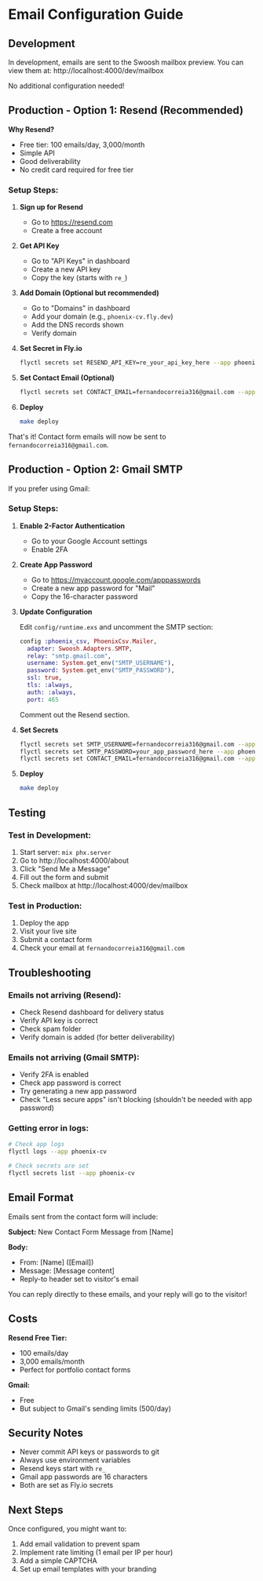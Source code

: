 # Email Configuration Guide

## Development

In development, emails are sent to the Swoosh mailbox preview. You can view them at:
http://localhost:4000/dev/mailbox

No additional configuration needed!

## Production - Option 1: Resend (Recommended)

**Why Resend?**
- Free tier: 100 emails/day, 3,000/month
- Simple API
- Good deliverability
- No credit card required for free tier

### Setup Steps:

1. **Sign up for Resend**
   - Go to https://resend.com
   - Create a free account

2. **Get API Key**
   - Go to "API Keys" in dashboard
   - Create a new API key
   - Copy the key (starts with `re_`)

3. **Add Domain (Optional but recommended)**
   - Go to "Domains" in dashboard
   - Add your domain (e.g., `phoenix-cv.fly.dev`)
   - Add the DNS records shown
   - Verify domain

4. **Set Secret in Fly.io**
   ```bash
   flyctl secrets set RESEND_API_KEY=re_your_api_key_here --app phoenix-cv
   ```

5. **Set Contact Email (Optional)**
   ```bash
   flyctl secrets set CONTACT_EMAIL=fernandocorreia316@gmail.com --app phoenix-cv
   ```

6. **Deploy**
   ```bash
   make deploy
   ```

That's it! Contact form emails will now be sent to `fernandocorreia316@gmail.com`.

## Production - Option 2: Gmail SMTP

If you prefer using Gmail:

### Setup Steps:

1. **Enable 2-Factor Authentication**
   - Go to your Google Account settings
   - Enable 2FA

2. **Create App Password**
   - Go to https://myaccount.google.com/apppasswords
   - Create a new app password for "Mail"
   - Copy the 16-character password

3. **Update Configuration**

   Edit `config/runtime.exs` and uncomment the SMTP section:
   ```elixir
   config :phoenix_csv, PhoenixCsv.Mailer,
     adapter: Swoosh.Adapters.SMTP,
     relay: "smtp.gmail.com",
     username: System.get_env("SMTP_USERNAME"),
     password: System.get_env("SMTP_PASSWORD"),
     ssl: true,
     tls: :always,
     auth: :always,
     port: 465
   ```

   Comment out the Resend section.

4. **Set Secrets**
   ```bash
   flyctl secrets set SMTP_USERNAME=fernandocorreia316@gmail.com --app phoenix-cv
   flyctl secrets set SMTP_PASSWORD=your_app_password_here --app phoenix-cv
   flyctl secrets set CONTACT_EMAIL=fernandocorreia316@gmail.com --app phoenix-cv
   ```

5. **Deploy**
   ```bash
   make deploy
   ```

## Testing

### Test in Development:

1. Start server: `mix phx.server`
2. Go to http://localhost:4000/about
3. Click "Send Me a Message"
4. Fill out the form and submit
5. Check mailbox at http://localhost:4000/dev/mailbox

### Test in Production:

1. Deploy the app
2. Visit your live site
3. Submit a contact form
4. Check your email at `fernandocorreia316@gmail.com`

## Troubleshooting

### Emails not arriving (Resend):
- Check Resend dashboard for delivery status
- Verify API key is correct
- Check spam folder
- Verify domain is added (for better deliverability)

### Emails not arriving (Gmail SMTP):
- Verify 2FA is enabled
- Check app password is correct
- Try generating a new app password
- Check "Less secure apps" isn't blocking (shouldn't be needed with app password)

### Getting error in logs:
```bash
# Check app logs
flyctl logs --app phoenix-cv

# Check secrets are set
flyctl secrets list --app phoenix-cv
```

## Email Format

Emails sent from the contact form will include:

**Subject:** New Contact Form Message from [Name]

**Body:**
- From: [Name] ([Email])
- Message: [Message content]
- Reply-to header set to visitor's email

You can reply directly to these emails, and your reply will go to the visitor!

## Costs

**Resend Free Tier:**
- 100 emails/day
- 3,000 emails/month
- Perfect for portfolio contact forms

**Gmail:**
- Free
- But subject to Gmail's sending limits (500/day)

## Security Notes

- Never commit API keys or passwords to git
- Always use environment variables
- Resend keys start with `re_`
- Gmail app passwords are 16 characters
- Both are set as Fly.io secrets

## Next Steps

Once configured, you might want to:
1. Add email validation to prevent spam
2. Implement rate limiting (1 email per IP per hour)
3. Add a simple CAPTCHA
4. Set up email templates with your branding
